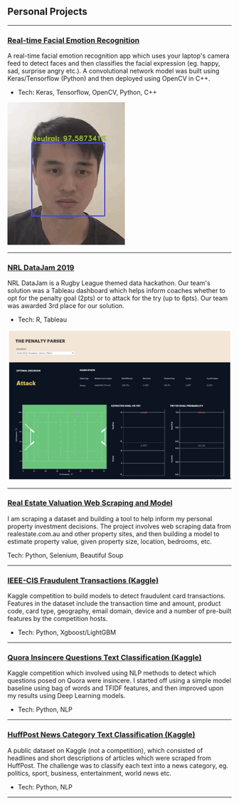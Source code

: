 ## Personal Projects

---

### [Real-time Facial Emotion Recognition](https://github.com/martycheung/CppND-Facial-Emotion-Recognition)

A real-time facial emotion recognition app which uses your laptop's camera feed to detect faces and then classifies the facial expression (eg. happy, sad, surprise angry etc.). A convolutional network model was built using Keras/Tensorflow (Python) and then deployed using OpenCV in C++.

- Tech: Keras, Tensorflow, OpenCV, Python, C++

<img src="images/app_demo.gif?raw=true"/>

---

### [NRL DataJam 2019](https://github.com/martycheung/NRL-DataJam-2019)

NRL DataJam is a Rugby League themed data hackathon. Our team's solution was a Tableau dashboard which helps inform coaches whether to opt for the penalty goal (2pts) or to attack for the try (up to 6pts). Our team was awarded 3rd place for our solution.

- Tech: R, Tableau

<img src="images/datajam_tableau.png?raw=true"/>

---

### [Real Estate Valuation Web Scraping and Model](https://github.com/martycheung/Real-Estate-Dataset-and-Valuation-Model)

I am scraping a dataset and building a tool to help inform my personal property investment decisions. The project involves web scraping data from realestate.com.au and other property sites, and then building a model to estimate property value, given property size, location, bedrooms, etc.  

Tech: Python, Selenium, Beautiful Soup

---

### [IEEE-CIS Fraudulent Transactions (Kaggle)](https://github.com/martycheung/IEEE-CIS-Fraudulent-Transactions-Kaggle)

Kaggle competition to build models to detect fraudulent card transactions. Features in the dataset include the transaction time and amount, product code, card type, geography, email domain, device and a number of pre-built features by the competition hosts.

- Tech: Python, Xgboost/LightGBM

---

### [Quora Insincere Questions Text Classification (Kaggle)](https://github.com/martycheung/Quora-Insincere-Questions-Kaggle)

Kaggle competition which involved using NLP methods to detect which questions posed on Quora were insincere. I started off using a simple model baseline using bag of words and TFIDF features, and then improved upon my results using Deep Learning models.

- Tech: Python, NLP

---

### [HuffPost News Category Text Classification (Kaggle)](https://github.com/martycheung/Quora-Insincere-Questions-Kaggle)

A public dataset on Kaggle (not a competition), which consisted of headlines and short descriptions of articles which were scraped from HuffPost. The challenge was to classify each text into a news category, eg. politics, sport, business, entertainment, world news etc.

- Tech: Python, NLP

---
